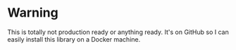 # Warning
This is totally not production ready or anything ready. It's on GitHub so I
can easily install this library on a Docker machine.
